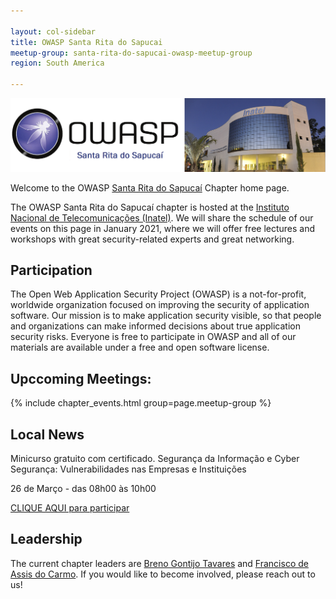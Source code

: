 ```yaml
---

layout: col-sidebar
title: OWASP Santa Rita do Sapucai
meetup-group: santa-rita-do-sapucai-owasp-meetup-group
region: South America

---
```


![enter image description here](/assets/images/Owasp.png)

Welcome to the OWASP  [Santa Rita do Sapucaí](https://pt.wikipedia.org/wiki/Santa_Rita_do_Sapuca%C3%AD)  Chapter home page.

The OWASP Santa Rita do Sapucaí chapter is hosted at the [Instituto Nacional de Telecomunicações (Inatel)](https://pt.wikipedia.org/wiki/Instituto_Nacional_de_Telecomunica%C3%A7%C3%B5es).
We will share the schedule of our events on this page in January 2021, where we will offer free lectures and workshops with great security-related experts and great networking.

## Participation

The Open Web Application Security Project (OWASP) is a not-for-profit, worldwide organization focused on improving the security of application software. Our mission is to make application security visible, so that people and organizations can make informed decisions about true application security risks. Everyone is free to participate in OWASP and all of our materials are available under a free and open software license.

## Upccoming Meetings:

{% include chapter_events.html group=page.meetup-group %} 

## Local News

Minicurso gratuito com certificado.
Segurança da Informação e Cyber Segurança: Vulnerabilidades nas Empresas e Instituições

26 de Março - das 08h00 às 10h00

[CLIQUE AQUI para participar](https://www.youtube.com/watch?v=lQ6SiBP2NX0)


## Leadership
The current chapter leaders are [Breno Gontijo Tavares](mailto:breno.tavares@owasp.org) and [Francisco de Assis do Carmo](mailto:francisco.carmo@owasp.org). 
If you would like to become involved, please reach out to us!
